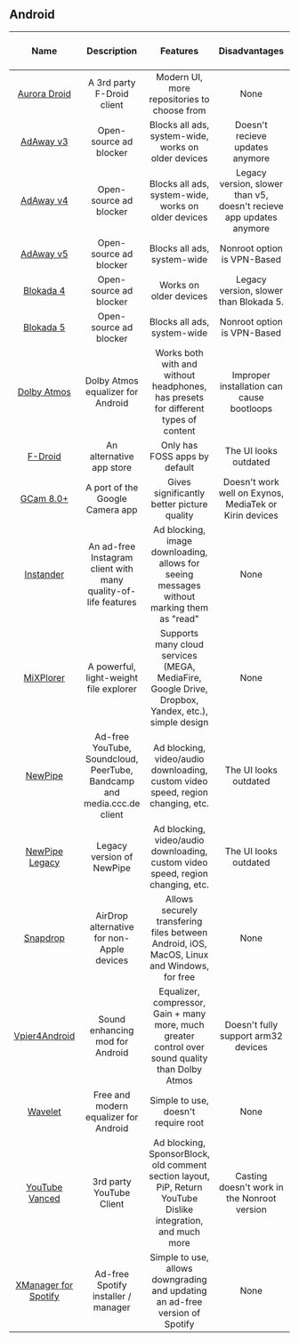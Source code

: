 ## Android

| Name | Description | Features | Disadvantages | Root/Nonroot | Author | Minimum Android version |
| :---: | :---: | :---: | :---: | :---: | :---: | :---: |
| [Aurora Droid](https://f-droid.org/en/packages/com.aurora.adroid/) | A 3rd party F-Droid client | Modern UI, more repositories to choose from | None | Nonroot | AuroraOSS | 5.0+ |
| [AdAway v3](https://github.com/AdAway/AdAway/releases/tag/v3.3) | Open-source ad blocker | Blocks all ads, system-wide, works on older devices | Doesn't recieve updates anymore | Root + Nonroot | AdAway | 2.3+ |
| [AdAway v4](https://github.com/AdAway/AdAway/releases/tag/v4.3.6) | Open-source ad blocker | Blocks all ads, system-wide, works on older devices | Legacy version, slower than v5, doesn't recieve app updates anymore | Root + Nonroot | AdAway | 4.1+ |
| [AdAway v5](https://adaway.org/) | Open-source ad blocker | Blocks all ads, system-wide | Nonroot option is VPN-Based | Root + Nonroot | AdAway | 8.0+ |
| [Blokada 4](https://blokada.org/) | Open-source ad blocker | Works on older devices | Legacy version, slower than Blokada 5. | Root + Nonroot | Blocka AB | 5.0+ |
| [Blokada 5](https://blokada.org/) | Open-source ad blocker | Blocks all ads, system-wide | Nonroot option is VPN-Based | Root + Nonroot | Blocka AB | 7.0+ |
| [Dolby Atmos](https://github.com/reiryuki/Dolby-Atmos-ZTE-A2019-Pro-Magisk-Module) | Dolby Atmos equalizer for Android | Works both with and without headphones, has presets for different types of content | Improper installation can cause bootloops | Root | reiryuki | 9.0+ |
| [F-Droid](https://f-droid.org/) | An alternative app store | Only has FOSS apps by default | The UI looks outdated | Nonroot | F-Droid Limited | 5.1+ |
| [GCam 8.0+](https://www.celsoazevedo.com/files/android/google-camera/) | A port of the Google Camera app | Gives significantly better picture quality | Doesn't work well on Exynos, MediaTek or Kirin devices | Nonroot | multiple | 10.0+ |
| [Instander](https://thedise.me/instander/?setLng=en) | An ad-free Instagram client with many quality-of-life features | Ad blocking, image downloading, allows for seeing messages without marking them as "read" | None | Nonroot | TheDise | 5.0+ |
| [MiXPlorer](https://forum.xda-developers.com/t/app-2-2-mixplorer-v6-x-released-fully-featured-file-manager.1523691/#post-23109280) | A powerful, light-weight file explorer | Supports many cloud services (MEGA, MediaFire, Google Drive, Dropbox, Yandex, etc.), simple design | None | Root + Nonroot | HootanParsa | 2.2+ | 
| [NewPipe](https://newpipe.net/) | Ad-free YouTube, Soundcloud, PeerTube, Bandcamp and media.ccc.de client | Ad blocking, video/audio downloading, custom video speed, region changing, etc. | The UI looks outdated | Nonroot | Team NewPipe | 4.4+ |
| [NewPipe Legacy](https://newpipe.net/) | Legacy version of NewPipe | Ad blocking, video/audio downloading, custom video speed, region changing, etc. | The UI looks outdated | Nonroot | Team NewPipe | 4.1+ |
| [Snapdrop](https://play.google.com/store/apps/details?id=com.fmsys.snapdrop) | AirDrop alternative for non-Apple devices | Allows securely transfering files between Android, iOS, MacOS, Linux and Windows, for free | None | Nonroot | Didla | 5.0+ |
| [Vpier4Android](https://forum.xda-developers.com/t/app-all-root-solutions-6-0-viper4android-fx-2-7.3774651/) | Sound enhancing mod for Android | Equalizer, compressor, Gain + many more, much greater control over sound quality than Dolby Atmos | Doesn't fully support arm32 devices | Root | Team DeWitt | 6.0+ |
| [Wavelet](https://play.google.com/store/apps/details?id=com.pittvandewitt.wavelet) | Free and modern equalizer for Android | Simple to use, doesn't require root | None | Nonroot | pittvandewitt | 9.0+ |
| [YouTube Vanced](https://vancedapp.com/) | 3rd party YouTube Client | Ad blocking, SponsorBlock, old comment section layout, PiP, Return YouTube Dislike integration, and much more | Casting doesn't work in the Nonroot version | Root + Nonroot | Team Vanced | 5.0+ |
| [XManager for Spotify](https://github.com/xManager-v2/xManager-Spotify) | Ad-free Spotify installer / manager | Simple to use, allows downgrading and updating an ad-free version of Spotify | None | Nonroot | xC3FFF0E | 5.0+ |
